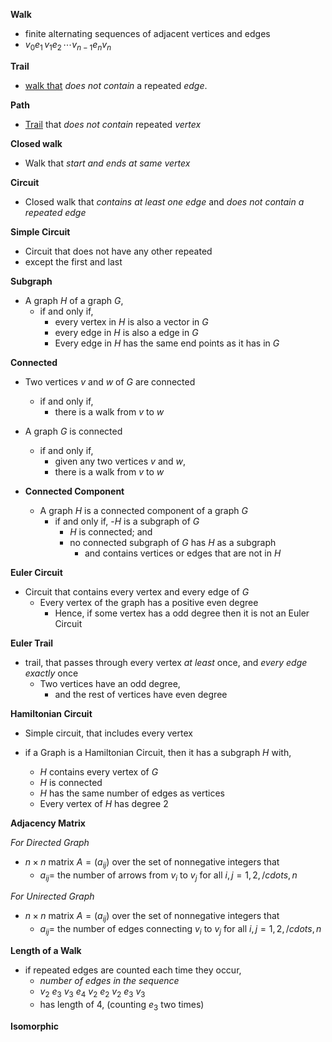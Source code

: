 **Walk** 
- finite alternating sequences of adjacent vertices and edges
- $v_0e_1\,v_1e_2\,\cdots v_{n-1}e_nv_n$ 

**Trail** 
 - <u>walk that</u> *does not contain* a repeated *edge*.

**Path** 
- <u>Trail</u> that *does not contain* repeated *vertex*

**Closed walk**
- Walk that *start and ends at same vertex*

**Circuit**
- Closed walk that *contains at least one edge* and *does not contain a repeated edge*

**Simple Circuit**
- Circuit that does not have any other repeated
- except the first and last

**Subgraph**
- A graph $H$ of a graph $G$, 
	- if and only if, 
		- every vertex in $H$ is also a vector in $G$
		- every edge in $H$ is also a edge in $G$
		- Every edge in $H$ has the same end points as it has in $G$

**Connected**
- Two vertices $v$ and $w$ of $G$ are connected 
	- if and only if,
		- there is a walk from $v$ to $w$ 
- A graph $G$ is connected
	- if and only if,
		- given any two vertices $v$ and $w$, 
		- there is a walk from $v$ to $w$

- **Connected Component**
	- A graph $H$ is a connected component of a graph $G$ 
		- if and only if,
			-$H$ is a subgraph of $G$
			- $H$ is connected; and 
			- no connected subgraph of $G$ has $H$ as a subgraph 
				- and contains vertices or edges that are not in $H$

**Euler Circuit**
- Circuit that contains every vertex and every edge of $G$
	- Every vertex of the graph has a positive even degree
		- Hence, if some vertex has a odd degree then it is not an Euler Circuit

**Euler Trail**
- trail, that passes through every vertex *at least* once, and *every edge exactly* once 
	- Two vertices have an odd degree, 
		- and the rest of vertices have even degree

**Hamiltonian Circuit**
- Simple circuit, that includes every vertex

- if a Graph is a Hamiltonian Circuit, then it has a subgraph $H$ with,
	- $H$ contains every vertex of $G$
	- $H$ is connected 
	- $H$ has the same number of edges as vertices
	- Every vertex of $H$ has degree 2

**Adjacency Matrix**

*For Directed Graph*
- $n\times n$ matrix $A = (a_{ij})$ over the set of nonnegative integers that
	- $a_{ij} =$ the number of arrows from $v_i$ to $v_j$ for all $i, j = 1, 2, /cdots , n$  

*For Unirected Graph*
- $n\times n$ matrix $A = (a_{ij})$ over the set of nonnegative integers that
	- $a_{ij} =$ the number of edges connecting $v_i$ to $v_j$ for all $i, j = 1, 2, /cdots , n$  

**Length of a Walk**
- if repeated edges are counted each time they occur,
	- *number of edges in the sequence* 
	- $v_2 \ e_3 \ v_3 \ e_4 \ v_2 \ e_2 \ v_2 \ e_3 \ v_3$
	- has length of 4, (counting $e_3$ two times)

**Isomorphic**